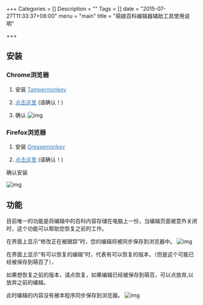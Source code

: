 +++
Categories = []
Description = ""
Tags = []
date = "2015-07-27T11:33:37+08:00"
menu = "main"
title = "萌娘百科编辑器辅助工具使用说明"

+++



<h2>安装</h2>

<h3>Chrome浏览器</h3>

1. 安装 [Tampermonkey](https://chrome.google.com/webstore/detail/tampermonkey/dhdgffkkebhmkfjojejmpbldmpobfkfo?hl=en-US)

2. [点击这里](https://github.com/xiaokangwang/KK5iMengbaiwikiutl/raw/master/Moegirl%20edit%20utl.user.js) (请确认！)

3. 确认 ![img](https://lnk.kkdev.org/1IA1Y3c)

<h3>Firefox浏览器</h3>

1. 安装 [Greasemonkey](https://addons.mozilla.org/en-US/firefox/addon/greasemonkey/)

2. [点击这里](https://github.com/xiaokangwang/KK5iMengbaiwikiutl/raw/master/Moegirl%20edit%20utl.user.js) (请确认！)

确认安装

![img](https://lnk.kkdev.org/1Ipi3qm)

<h2>功能</h2>


目前唯一的功能是将编辑中的百科内容存储在电脑上一份，当编辑页面被意外关闭时，这个功能可以帮助您恢复之前的工作。

在界面上显示“修改正在被跟踪”时，您的编辑将被同步保存到浏览器中。
![img](https://lnk.kkdev.org/1D10CMA)



在界面上显示“有可以恢复的编辑”时，代表有可以恢复的版本，（但是这个可能已经被保存到萌百了），

如果想恢复之前的版本，请点恢复，如果编辑已经被保存到萌百，可以点放弃,以放弃之前的编辑。

此时编辑的内容没有被本程序同步保存到浏览器。
![img](https://lnk.kkdev.org/1U1Bjy9)





<style>

a:focus {
    outline: thin dotted; !important
    outline-offset: -2px; !important
}
a:focus, a:hover {
    color: #23527C; !important
    text-decoration: underline; !important
}
a {
    color: #337AB7; !important
    text-decoration: none; !important
}
</style>
